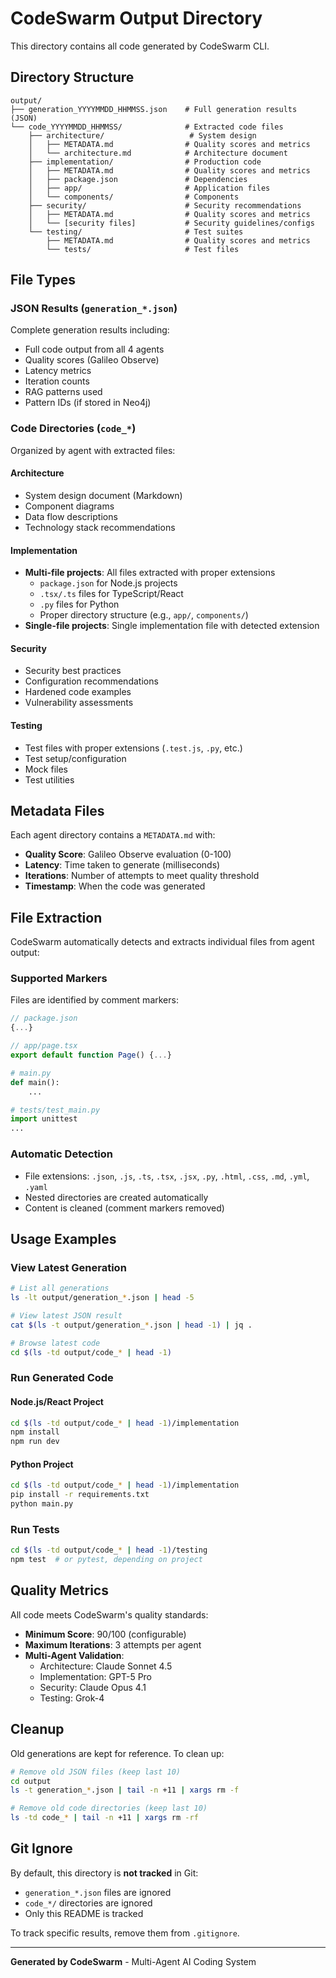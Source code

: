 # CodeSwarm Output Directory

This directory contains all code generated by CodeSwarm CLI.

## Directory Structure

```
output/
├── generation_YYYYMMDD_HHMMSS.json    # Full generation results (JSON)
└── code_YYYYMMDD_HHMMSS/              # Extracted code files
    ├── architecture/                   # System design
    │   ├── METADATA.md                # Quality scores and metrics
    │   └── architecture.md            # Architecture document
    ├── implementation/                # Production code
    │   ├── METADATA.md                # Quality scores and metrics
    │   ├── package.json               # Dependencies
    │   ├── app/                       # Application files
    │   └── components/                # Components
    ├── security/                      # Security recommendations
    │   ├── METADATA.md                # Quality scores and metrics
    │   └── [security files]           # Security guidelines/configs
    └── testing/                       # Test suites
        ├── METADATA.md                # Quality scores and metrics
        └── tests/                     # Test files
```

## File Types

### JSON Results (`generation_*.json`)
Complete generation results including:
- Full code output from all 4 agents
- Quality scores (Galileo Observe)
- Latency metrics
- Iteration counts
- RAG patterns used
- Pattern IDs (if stored in Neo4j)

### Code Directories (`code_*`)
Organized by agent with extracted files:

#### Architecture
- System design document (Markdown)
- Component diagrams
- Data flow descriptions
- Technology stack recommendations

#### Implementation
- **Multi-file projects**: All files extracted with proper extensions
  - `package.json` for Node.js projects
  - `.tsx/.ts` files for TypeScript/React
  - `.py` files for Python
  - Proper directory structure (e.g., `app/`, `components/`)
- **Single-file projects**: Single implementation file with detected extension

#### Security
- Security best practices
- Configuration recommendations
- Hardened code examples
- Vulnerability assessments

#### Testing
- Test files with proper extensions (`.test.js`, `.py`, etc.)
- Test setup/configuration
- Mock files
- Test utilities

## Metadata Files

Each agent directory contains a `METADATA.md` with:
- **Quality Score**: Galileo Observe evaluation (0-100)
- **Latency**: Time taken to generate (milliseconds)
- **Iterations**: Number of attempts to meet quality threshold
- **Timestamp**: When the code was generated

## File Extraction

CodeSwarm automatically detects and extracts individual files from agent output:

### Supported Markers
Files are identified by comment markers:
```javascript
// package.json
{...}

// app/page.tsx
export default function Page() {...}
```

```python
# main.py
def main():
    ...

# tests/test_main.py
import unittest
...
```

### Automatic Detection
- File extensions: `.json`, `.js`, `.ts`, `.tsx`, `.jsx`, `.py`, `.html`, `.css`, `.md`, `.yml`, `.yaml`
- Nested directories are created automatically
- Content is cleaned (comment markers removed)

## Usage Examples

### View Latest Generation
```bash
# List all generations
ls -lt output/generation_*.json | head -5

# View latest JSON result
cat $(ls -t output/generation_*.json | head -1) | jq .

# Browse latest code
cd $(ls -td output/code_* | head -1)
```

### Run Generated Code

#### Node.js/React Project
```bash
cd $(ls -td output/code_* | head -1)/implementation
npm install
npm run dev
```

#### Python Project
```bash
cd $(ls -td output/code_* | head -1)/implementation
pip install -r requirements.txt
python main.py
```

### Run Tests
```bash
cd $(ls -td output/code_* | head -1)/testing
npm test  # or pytest, depending on project
```

## Quality Metrics

All code meets CodeSwarm's quality standards:
- **Minimum Score**: 90/100 (configurable)
- **Maximum Iterations**: 3 attempts per agent
- **Multi-Agent Validation**:
  - Architecture: Claude Sonnet 4.5
  - Implementation: GPT-5 Pro
  - Security: Claude Opus 4.1
  - Testing: Grok-4

## Cleanup

Old generations are kept for reference. To clean up:

```bash
# Remove old JSON files (keep last 10)
cd output
ls -t generation_*.json | tail -n +11 | xargs rm -f

# Remove old code directories (keep last 10)
ls -td code_* | tail -n +11 | xargs rm -rf
```

## Git Ignore

By default, this directory is **not tracked** in Git:
- `generation_*.json` files are ignored
- `code_*/` directories are ignored
- Only this README is tracked

To track specific results, remove them from `.gitignore`.

---

**Generated by CodeSwarm** - Multi-Agent AI Coding System
